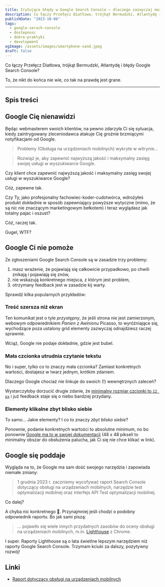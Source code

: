 ```yaml
---
title: Irytujące błędy w Google Search Console – dlaczego zazwyczaj możesz je zignorować?
description: Co łączy Przełęcz Diatłowa, trójkąt Bermudzki, Atlantydę i błędy Google Search Console? To, że nikt do końca nie wie, co tak na prawdę jest grane.
publishDate: "2023-10-06"
tags:
  - google-serach-console
  - dostepnosc
  - dobre-praktyki
  - development
ogImage: /assets/images/smartphone-sand.jpeg
draft: false
---
```


Co łączy Przełęcz Diatłowa, trójkąt Bermudzki, Atlantydę i błędy Google Search Console?

To, że nikt do końca nie wie, co tak na prawdę jest grane.

---

## Spis treści

## Google Cię nienawidzi 

Będąc webmasterem swoich klientów, na pewno zdarzyła Ci się sytuacja, kiedy zaintrygowany zleceniodawca atakuje Cię groźnie brzmiącymi notyfikacjami od Google.

>Problemy (Obsługa na urządzeniach mobilnych) wykryte w witrynie...

>Rozwiąż je, aby zapewnić najwyższą jakość i maksymalny zasięg swojej usługi w wyszukiwarce Google.

Czy klient chce zapewnić najwyższą jakość i maksymalny zasięg swojej usługi w wyszukiwarce Google?

Cóż, zapewne tak.

Czy Ty, jako profesjonalny fachowiec-koder-cudotwórca, wdrożyłeś produkt dokładnie w sposób zapewniający powyższe wytyczne (mimo, że są nic nie znaczącym marketingowym bełkotem) i teraz wyglądasz jak totalny pajac i oszust?

Cóż, raczej tak.

Gugel, WTF?

## Google Ci nie pomoże

Ze zgłoszeniami Google Search Console są w zasadzie trzy problemy:
1. masz wrażenie, że pojawiają się całkowicie przypadkowo, po chwili znikają i pojawiają się znów,
2. nie wskazują konkretnego miejsca, z którym jest problem,
3. otrzymany feedback jest w zasadzie kij warty.

Sprawdź kilka popularnych przykładów:
### Treść szersza niż ekran

Ten komunikat jest o tyle *przystępny*, że jeśli strona nie jest zamierzonym, webowym odpowiednikiem *Panien z Awinionu* Picasso, to wyróżniające się, wychodzące poza ustalony grid elementy zazwyczaj odnajdziesz raczej sprawnie.

Wciąż, Google nie podaje dokładnie, gdzie jest bubel.
### Mała czcionka utrudnia czytanie tekstu

No i super, tylko co to znaczy mała czcionka? Zamiast konkretnych wartości, dostajesz w twarz jednym, krótkim zdaniem.

Dlaczego Google chociaż nie linkuje do swoich (!) wewnętrznych zaleceń?

Wystarczyłoby dorzucić drugie zdanie, że [minimalny rozmiar czcionki to `12 px`](https://developer.chrome.com/docs/lighthouse/seo/font-size/) i już feedback staje się o niebo bardziej przydany.

### Elementy klikalne zbyt blisko siebie

To samo... Jakie elementy? I co to znaczy *zbyt blisko siebie*?

Ponownie, podanie konkretnych wartości to absolutne minimum, no bo ponownie [Google ma to w swojej dokumentacji](https://web.dev/accessible-tap-targets/) (48 x 48 pikseli to minimalny obszar do obsłużenia palucha, jak Ci się nie chce klikać w link).
## Google się poddaje

Wygląda na to, że Google ma sam dość swojego narzędzia i zapowiada niemałe zmiany:

>1 grudnia 2023 r. zaczniemy wycofywać raport Search Console dotyczący obsługi na urządzeniach mobilnych, narzędzie test optymalizacji mobilnej oraz interfejs API Test optymalizacji mobilnej.

Co dalej? 

A chyba nic konkretnego 🤷. Przynajmniej jeśli chodzi o podobny odpowiednik raportu. Bo jak sami piszą:

>... pojawiło się wiele innych przydatnych zasobów do oceny obsługi na urządzeniach mobilnych, m.in. [Lighthouse](https://developer.chrome.com/docs/lighthouse/overview/?hl=pl) z Chrome.

I super. Raporty Lighthouse są o lata świetlne lepszym narzędziem niż raporty Google Search Console. Trzymam kciuki za dalszy, pozytywny rozwój!

## Linki

-  [Raport dotyczący obsługi na urządzeniach mobilnych](https://support.google.com/webmasters/answer/9063469?hl=pl)
